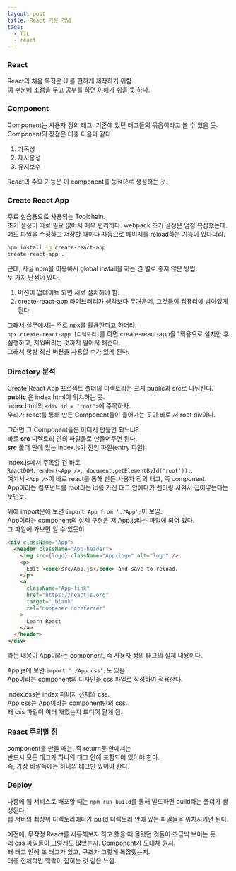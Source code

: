 ```yaml
---
layout: post
title: React 기본 개념
tags:
  - TIL
  - react
---
```


### React
React의 처음 목적은 UI를 편하게 제작하기 위함.  
이 부분에 초점을 두고 공부를 하면 이해가 쉬울 듯 하다.  

### Component
Component는 사용자 정의 태그. 기존에 있던 태그들의 묶음이라고 볼 수 있을 듯.  
Component의 장점은 대충 다음과 같다.
1. 가독성
1. 재사용성
1. 유지보수  

React의 주요 기능은 이 component를 동적으로 생성하는 것.  

### Create React App
주로 실습용으로 사용되는 Toolchain.  
초기 설정이 따로 필요 없어서 매우 편리하다. webpack 초기 설정은 엄청 복잡했는데.  
얘도 파일을 수정하고 저장할 때마다 자동으로 페이지를 reload하는 기능이 있다더라.  

```bash
npm install -g create-react-app
create-react-app .
```

근데, 사실 npm을 이용해서 global install을 하는 건 별로 좋지 않은 방법.  
두 가지 단점이 있다.  
1. 버젼이 업데이트 되면 새로 설치해야 함.  
1. create-react-app 라이브러리가 생각보다 무거운데, 그것들이 컴퓨터에 남아있게 된다.  

그래서 실무에서는 주로 npx를 활용한다고 하더라.  
`npx create-react-app [디렉토리]`를 하면 create-react-app을 1회용으로 설치한 후 실행하고, 지워버리는 것까지 알아서 해준다.  
그래서 항상 최신 버젼을 사용할 수가 있게 된다.  

### Directory 분석
Create React App 프로젝트 폴더의 디렉토리는 크게 public과 src로 나눠진다.  
**public** 은 index.html이 위치하는 곳.  
index.html의 `<div id = "root">`에 주목하자.  
우리가 react를 통해 만든 Component들이 들어가는 곳이 바로 저 root div이다.  

그러면 그 Component들은 어디서 만들면 되느냐?  
바로 __src__ 디렉토리 안의 파일들로 만들어주면 된다.  
**src** 폴더 안에 있는 index.js가 진입 파일(entry 파일).  

index.js에서 주목할 건 바로  
`ReactDOM.render(<App />, document.getElementById('root'));`.  
여기서 `<App />`이 바로 react를 통해 만든 사용자 정의 태그, 즉 component.  
App이라는 컴포넌트를 root라는 id를 가진 태그 안에다가 렌더링 시켜서 집어넣는다는 뜻인듯.  

위에 import문에 보면 `import App from './App';`이 보임.  
App이라는 component의 실제 구현은 저 App.js라는 파일에 되어 있다.  
그 파일에 가보면 알 수 있듯이  
```html
<div className="App">
  <header className="App-header">
    <img src={logo} className="App-logo" alt="logo" />
    <p>
      Edit <code>src/App.js</code> and save to reload.
    </p>
    <a
      className="App-link"
      href="https://reactjs.org"
      target="_blank"
      rel="noopener noreferrer"
    >
      Learn React
    </a>
  </header>
</div>
```
라는 내용이 App이라는 component, 즉 사용자 정의 태그의 실제 내용이다.  

App.js에 보면 `import './App.css';`도 있음.  
App이라는 component의 디자인을 css 파일로 작성하여 적용한다.  

index.css는 index 페이지 전체의 css.  
App.css는 App이라는 component만의 css.  
왜 css 파일이 여러 개였는지 드디어 알게 됨. 

### React 주의할 점  
component를 만들 때는, 즉 return문 안에서는  
반드시 모든 태그가 하나의 태그 안에 포함되어 있어야 한다.  
즉, 가장 바깥쪽에는 하나의 태그만 있어야 한다.  

### Deploy
나중에 웹 서비스로 배포할 때는 `npm run build`를 통해 빌드하면 build라는 폴더가 생성된다.  
웹 서버의 최상위 디렉토리에다가 build 디렉토리 안에 있는 파일들을 위치시키면 된다.  

예전에, 무작정 React를 사용해보자 하고 했을 때 몰랐던 것들이 조금씩 보이는 듯.  
왜 css 파일들이 그렇게도 많았는지. Component가 도대체 뭔지.  
왜 태그 안에 또 태그가 있고, 구조가 그렇게 복잡했는지.  
대충 전체적인 맥락이 잡히는 것 같은 느낌.